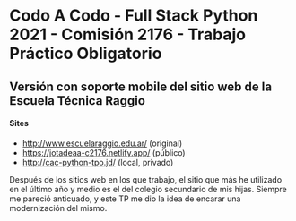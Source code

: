 # **Codo A Codo - Full Stack Python 2021 - Comisión 2176 - Trabajo Práctico Obligatorio**
## **Versión con soporte mobile del sitio web de la Escuela Técnica Raggio**

#### Sites
- <http://www.escuelaraggio.edu.ar/> (original)
- <https://jotadeaa-c2176.netlify.app/> (público)
- <http://cac-python-tpo.jd/> (local, privado)

Después de los sitios web en los que trabajo, el sitio que más he utilizado en el último año y medio es el del colegio
secundario de mis hijas. Siempre me pareció anticuado, y este TP me dio la idea de encarar una modernización del mismo.
